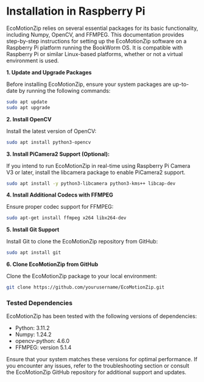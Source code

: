 # Installation in Raspberry Pi

EcoMotionZip relies on several essential packages for its basic functionality, including Numpy, OpenCV, and FFMPEG. This documentation provides step-by-step instructions for setting up the EcoMotionZip software on a Raspberry Pi platform running the BookWorm OS. It is compatible with Raspberry Pi or similar Linux-based platforms, whether or not a virtual environment is used.

**1. Update and Upgrade Packages**
   
Before installing EcoMotionZip, ensure your system packages are up-to-date by running the following commands:
```bash
sudo apt update
sudo apt upgrade
```


**2. Install OpenCV**

Install the latest version of OpenCV:

```bash
sudo apt install python3-opencv
```

**3. Install PiCamera2 Support (Optional):**

If you intend to run EcoMotionZip in real-time using Raspberry Pi Camera V3 or later, install the libcamera package to enable PiCamera2 support.

```bash
sudo apt install -y python3-libcamera python3-kms++ libcap-dev
```

**4. Install Additional Codecs with FFMPEG**

Ensure proper codec support for FFMPEG:
```bash
sudo apt-get install ffmpeg x264 libx264-dev
```
**5. Install Git Support**

Install Git to clone the EcoMotionZip repository from GitHub:
```bash
sudo apt install git
```
**6. Clone EcoMotionZip from GitHub**

Clone the EcoMotionZip package to your local environment:
```bash
git clone https://github.com/yourusername/EcoMotionZip.git
```

### Tested Dependencies
EcoMotionZip has been tested with the following versions of dependencies:

- Python: 3.11.2
- Numpy: 1.24.2
- opencv-python: 4.6.0
- FFMPEG: version 5.1.4
  
Ensure that your system matches these versions for optimal performance. If you encounter any issues, refer to the troubleshooting section or consult the EcoMotionZip GitHub repository for additional support and updates.

<!-- ## Usage

EcoMotionZip software can be used in both offline and real-time to process camera trap videos. We recommend processing videos in offline mode depending on the specification of your edge computing platform.

The processing parameters for EcoMotionZip can be set through `config.json` file or as commanline arguments. An example of `config.json` file and a complete set of parameters with description are presented below.

Please follow the following steps to run the EcoMotionZip after clonning the repository.

1. Navigate to the cloned directory.
   ```bash
   cd EcoMotionZip
   ```

2. Run EcoMotionZip software.
   
   ```bash
   python EcomotionZip/arc.py
   ```
#### Example of the `config.json` file

```json
{
    "video_source": "/path/to/video/directory",
    "output_directory": "/path/to/output/directory",
    "record_duration": 60,
    "number_of_videos": 1,
    "camera_resolution": [1920,1080],
    "camera_fps": 30,
    "raspberrypi_camera": false,
    "delete_original": false,
    "reader_sleep_seconds": 1,
    "reader_flush_proportion": 0.9,
    "downscale_factor": 16,
    "dilate_kernel_size": 128,
    "movement_threshold": 40,
    "persist_frames": 0,
    "full_frame_guarantee": 300,
    "video_codec": "X264",
    "num_opencv_threads": 10
}
```

### List of EcoMotionZip parameters and usage
- `-h, --help`        
  show this help message and exit

- `--video_source VIDEO_SOURCE`     
  Path to the input directory or a single video file. Set value to 0 to use webcam or any other integer to use a different camera.
- `--output_directory OUTPUT_DIRECTORY`   
  Path to the output directory
- `--record_duration RECORD_DURATION`   
  Duration of the recording for a single video in seconds.
- `--number_of_videos NUMBER_OF_VIDEOS`   
Number of videos to record.
- `--camera_resolution CAMERA_RESOLUTION`   
  Resolution of the camera.
- `--camera_fps CAMERA_FPS`    
  FPS of the camera.
- `--delete_original DELETE_ORIGINAL`   
 Delete original video after processing.
-  `--downscale_factor DOWNSCALE_FACTOR`  
   Downscale factor for input video.
- `--dilate_kernel_size DILATE_KERNEL_SIZE`   
Kernel size for dilation.
- `--movement_threshold MOVEMENT_THRESHOLD`     
Threshold for movement detection.
- `--persist_frames PERSIST_FRAMES`      
Number of frames to persist for.
- `--full_frame_guarantee FULL_FRAME_GUARANTEE`        
Number of frames to persist for.
- `--video_codec {XVID,X264}`          
Video codec to use for output video.
- `--num_opencv_threads NUM_OPENCV_THREADS`     
    Number of threads to use for OpenCV. -->